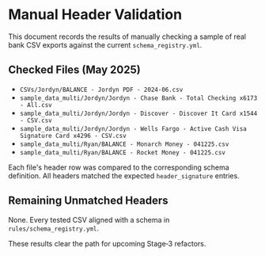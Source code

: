 # Manual Header Validation

This document records the results of manually checking a sample of real bank CSV exports against the current `schema_registry.yml`.

## Checked Files (May 2025)

- `CSVs/Jordyn/BALANCE - Jordyn PDF - 2024-06.csv`
- `sample_data_multi/Jordyn/Jordyn - Chase Bank - Total Checking x6173 - All.csv`
- `sample_data_multi/Jordyn/Jordyn - Discover - Discover It Card x1544 - CSV.csv`
- `sample_data_multi/Jordyn/Jordyn - Wells Fargo - Active Cash Visa Signature Card x4296 - CSV.csv`
- `sample_data_multi/Ryan/BALANCE - Monarch Money - 041225.csv`
- `sample_data_multi/Ryan/BALANCE - Rocket Money - 041225.csv`

Each file's header row was compared to the corresponding schema definition. All headers matched the expected `header_signature` entries.

## Remaining Unmatched Headers

None. Every tested CSV aligned with a schema in `rules/schema_registry.yml`.

These results clear the path for upcoming Stage‑3 refactors.
